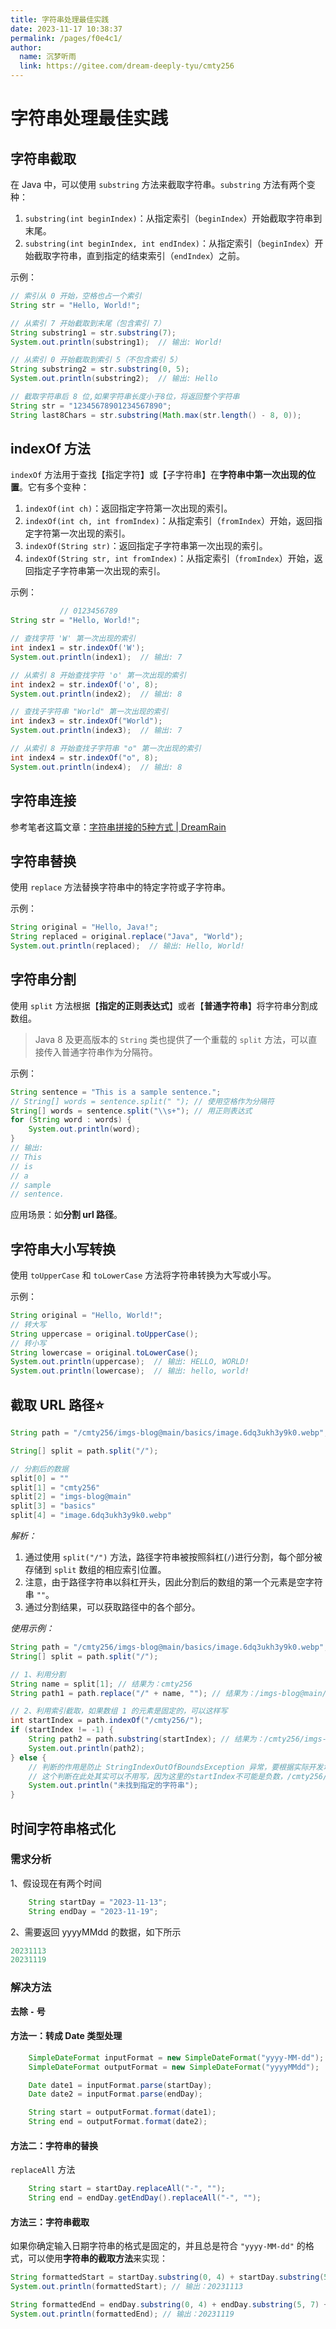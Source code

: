 ```yaml
---
title: 字符串处理最佳实践
date: 2023-11-17 10:38:37
permalink: /pages/f0e4c1/
author: 
  name: 沉梦听雨
  link: https://gitee.com/dream-deeply-tyu/cmty256
---
```

# 字符串处理最佳实践

## 字符串截取

在 Java 中，可以使用 `substring` 方法来截取字符串。`substring` 方法有两个变种：

1. `substring(int beginIndex)`：从指定索引（`beginIndex`）开始截取字符串到末尾。
2. `substring(int beginIndex, int endIndex)`：从指定索引（`beginIndex`）开始截取字符串，直到指定的结束索引（`endIndex`）之前。

示例：

```java
// 索引从 0 开始，空格也占一个索引
String str = "Hello, World!";

// 从索引 7 开始截取到末尾（包含索引 7）
String substring1 = str.substring(7);
System.out.println(substring1);  // 输出: World!

// 从索引 0 开始截取到索引 5（不包含索引 5）
String substring2 = str.substring(0, 5);
System.out.println(substring2);  // 输出: Hello

// 截取字符串后 8 位,如果字符串长度小于8位，将返回整个字符串
String str = "12345678901234567890";
String last8Chars = str.substring(Math.max(str.length() - 8, 0));
```

## indexOf 方法

`indexOf` 方法用于查找【指定字符】或【子字符串】在**字符串中第一次出现的位置**。它有多个变种：

1. `indexOf(int ch)`：返回指定字符第一次出现的索引。
2. `indexOf(int ch, int fromIndex)`：从指定索引（`fromIndex`）开始，返回指定字符第一次出现的索引。
3. `indexOf(String str)`：返回指定子字符串第一次出现的索引。
4. `indexOf(String str, int fromIndex)`：从指定索引（`fromIndex`）开始，返回指定子字符串第一次出现的索引。

示例：

```java
           // 0123456789
String str = "Hello, World!";

// 查找字符 'W' 第一次出现的索引
int index1 = str.indexOf('W');
System.out.println(index1);  // 输出: 7

// 从索引 8 开始查找字符 'o' 第一次出现的索引
int index2 = str.indexOf('o', 8);
System.out.println(index2);  // 输出: 8

// 查找子字符串 "World" 第一次出现的索引
int index3 = str.indexOf("World");
System.out.println(index3);  // 输出: 7

// 从索引 8 开始查找子字符串 "o" 第一次出现的索引
int index4 = str.indexOf("o", 8);
System.out.println(index4);  // 输出: 8
```

## 字符串连接

参考笔者这篇文章：[字符串拼接的5种方式 | DreamRain ](https://cmty256.github.io/pages/1137bc/#_1-号运算符)

## 字符串替换

使用 `replace` 方法替换字符串中的特定字符或子字符串。

示例：

```java
String original = "Hello, Java!";
String replaced = original.replace("Java", "World");
System.out.println(replaced);  // 输出: Hello, World!
```

## 字符串分割

使用 `split` 方法根据【**指定的正则表达式**】或者【**普通字符串**】将字符串分割成数组。

>Java 8 及更高版本的 `String` 类也提供了一个重载的 `split` 方法，可以直接传入普通字符串作为分隔符。

示例：

```java
String sentence = "This is a sample sentence.";
// String[] words = sentence.split(" "); // 使用空格作为分隔符
String[] words = sentence.split("\\s+"); // 用正则表达式
for (String word : words) {
    System.out.println(word);
}
// 输出:
// This
// is
// a
// sample
// sentence.
```

应用场景：如**分割 url 路径**。

## 字符串大小写转换

使用 `toUpperCase` 和 `toLowerCase` 方法将字符串转换为大写或小写。

示例：

```java
String original = "Hello, World!";
// 转大写
String uppercase = original.toUpperCase();
// 转小写
String lowercase = original.toLowerCase();
System.out.println(uppercase);  // 输出: HELLO, WORLD!
System.out.println(lowercase);  // 输出: hello, world!
```

## 截取 URL 路径:star:

```java
String path = "/cmty256/imgs-blog@main/basics/image.6dq3ukh3y9k0.webp";

String[] split = path.split("/");

// 分割后的数据
split[0] = ""
split[1] = "cmty256"
split[2] = "imgs-blog@main"
split[3] = "basics"
split[4] = "image.6dq3ukh3y9k0.webp"
```

*解析：*

1. 通过使用 `split("/")` 方法，路径字符串被按照斜杠(`/`)进行分割，每个部分被存储到 `split` 数组的相应索引位置。
2. 注意，由于路径字符串以斜杠开头，因此分割后的数组的第一个元素是空字符串 `""`。
3. 通过分割结果，可以获取路径中的各个部分。

*使用示例：*

```java
String path = "/cmty256/imgs-blog@main/basics/image.6dq3ukh3y9k0.webp";
String[] split = path.split("/");

// 1、利用分割
String name = split[1]; // 结果为：cmty256
String path1 = path.replace("/" + name, ""); // 结果为：/imgs-blog@main/basics/image.6dq3ukh3y9k0.webp

// 2、利用索引截取，如果数组 1 的元素是固定的，可以这样写
int startIndex = path.indexOf("/cmty256/");
if (startIndex != -1) {
    String path2 = path.substring(startIndex); // 结果为：/cmty256/imgs-blog@main/basics/image.6dq3ukh3y9k0.webp
    System.out.println(path2);
} else {
    // 判断的作用是防止 StringIndexOutOfBoundsException 异常，要根据实际开发场景使用
    // 这个判断在此处其实可以不用写，因为这里的startIndex不可能是负数，/cmty256/就是子字符串，一定能获取到索引
    System.out.println("未找到指定的字符串");
}

```

## 时间字符串格式化

### 需求分析

1、假设现在有两个时间

```java
    String startDay = "2023-11-13";
    String endDay = "2023-11-19";
```

2、需要返回 yyyyMMdd 的数据，如下所示

```java
20231113
20231119
```



### 解决方法

**去除 `-` 号**

#### 方法一：转成 Date 类型处理

```java
    SimpleDateFormat inputFormat = new SimpleDateFormat("yyyy-MM-dd");
    SimpleDateFormat outputFormat = new SimpleDateFormat("yyyyMMdd");

    Date date1 = inputFormat.parse(startDay);
    Date date2 = inputFormat.parse(endDay);

    String start = outputFormat.format(date1);
    String end = outputFormat.format(date2);
```

#### 方法二：字符串的替换

`replaceAll` 方法

```java
    String start = startDay.replaceAll("-", "");
    String end = endDay.getEndDay().replaceAll("-", "");
```

#### 方法三：字符串截取

如果你确定输入日期字符串的格式是固定的，并且总是符合 `"yyyy-MM-dd"` 的格式，可以使用**字符串的截取方法**来实现：

```java
String formattedStart = startDay.substring(0, 4) + startDay.substring(5, 7) + startDay.substring(8, 10);
System.out.println(formattedStart); // 输出：20231113

String formattedEnd = endDay.substring(0, 4) + endDay.substring(5, 7) + endDay.substring(8, 10);
System.out.println(formattedEnd); // 输出：20231119
```





